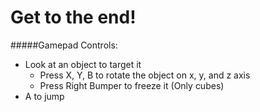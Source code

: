 # Get to the end!
#####Gamepad Controls:
- Look at an object to target it
    - Press X, Y, B to rotate the object on x, y, and z axis
    - Press Right Bumper to freeze it (Only cubes)
- A to jump
